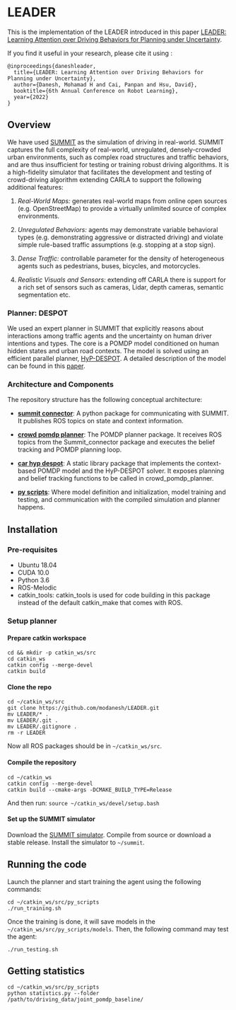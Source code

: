 #
# LEADER

This is the implementation of the LEADER introduced in this paper [LEADER: Learning Attention over Driving Behaviors for Planning under Uncertainty](https://arxiv.org/abs/2209.11422).

If you find it useful in your research, please cite it using :

```
@inproceedings{daneshleader,
  title={LEADER: Learning Attention over Driving Behaviors for Planning under Uncertainty},
  author={Danesh, Mohamad H and Cai, Panpan and Hsu, David},
  booktitle={6th Annual Conference on Robot Learning},
  year={2022}
}
```


## Overview
We have used [SUMMIT](https://github.com/AdaCompNUS/summit) as the simulation of driving in real-world. SUMMIT captures the full complexity of real-world, unregulated, densely-crowded urban environments, such as complex road structures and traffic behaviors, and are thus insufficient for testing or training robust driving algorithms. It is a high-fidelity simulator that facilitates the development and testing of crowd-driving algorithm extending CARLA to support the following additional features:

1. _Real-World Maps:_ generates real-world maps from online open sources (e.g. OpenStreetMap) to provide a virtually unlimited source of complex environments. 

2. _Unregulated Behaviors:_ agents may demonstrate variable behavioral types (e.g. demonstrating aggressive or distracted driving) and violate simple rule-based traffic assumptions (e.g. stopping at a stop sign). 

3. _Dense Traffic:_  controllable parameter for the density of heterogeneous agents such as pedestrians, buses, bicycles, and motorcycles.

4. _Realistic Visuals and Sensors:_ extending off CARLA there is support for a rich set of sensors such as cameras, Lidar, depth cameras, semantic segmentation etc. 

### Planner: DESPOT
We used an expert planner in SUMMIT that explicitly reasons about interactions among traffic agents and the uncertainty on human driver intentions and types. The core is a POMDP model conditioned on human hidden states and urban road contexts. The model is solved using an efficient parallel planner, [HyP-DESPOT](https://github.com/AdaCompNUS/HyP-DESPOT). A detailed description of the model can be found in this [paper](https://arxiv.org/abs/1911.04074). 

### Architecture and Components

The repository structure has the following conceptual architecture:

* [**summit connector**](summit_connector): A python package for communicating with SUMMIT. It publishes ROS topics on state and context information.

* [**crowd pomdp planner**](crowd_pomdp_planner): The POMDP planner package. It receives ROS topics from the Summit_connector package and executes the belief tracking and POMDP planning loop.

* [**car hyp despot**](car_hyp_despot): A static library package that implements the context-based POMDP model and the HyP-DESPOT solver. It exposes planning and belief tracking functions to be called in crowd_pomdp_planner.

* [**py scripts**](py_scripts): Where model definition and initialization, model training and testing, and communication with the compiled simulation and planner happens. 


## Installation
### Pre-requisites
* Ubuntu 18.04
* CUDA 10.0
* Python 3.6
* ROS-Melodic
* catkin_tools: catkin_tools is used for code building in this package instead of the default catkin_make that comes with ROS.

### Setup planner
#### Prepare catkin workspace
```shell
cd && mkdir -p catkin_ws/src
cd catkin_ws
catkin config --merge-devel
catkin build
```

#### Clone the repo
```shell
cd ~/catkin_ws/src
git clone https://github.com/modanesh/LEADER.git
mv LEADER/* .
mv LEADER/.git .
mv LEADER/.gitignore .
rm -r LEADER
```

Now all ROS packages should be in `~/catkin_ws/src`.

#### Compile the repository
```shell
cd ~/catkin_ws
catkin config --merge-devel
catkin build --cmake-args -DCMAKE_BUILD_TYPE=Release
```

And then run: `source ~/catkin_ws/devel/setup.bash`

#### Set up the SUMMIT simulator
Download the [SUMMIT simulator](https://github.com/AdaCompNUS/summit.git). Compile from source or download a stable release. Install the simulator to `~/summit`.

## Running the code
Launch the planner and start training the agent using the following commands:

```shell
cd ~/catkin_ws/src/py_scripts
./run_training.sh
```

Once the training is done, it will save models in the `~/catkin_ws/src/py_scripts/models`. Then, the following command may test the agent:
```shell
./run_testing.sh
```


## Getting statistics
```shell
cd ~/catkin_ws/src/py_scripts
python statistics.py --folder /path/to/driving_data/joint_pomdp_baseline/ 
```
